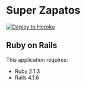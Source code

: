 Super Zapatos
================

[![Deploy to Heroku](https://www.herokucdn.com/deploy/button.png)](https://heroku.com/deploy)


Ruby on Rails
-------------

This application requires:

- Ruby 2.1.3
- Rails 4.1.6